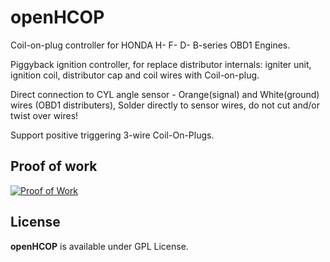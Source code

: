 # openHCOP

Coil-on-plug controller for HONDA H- F- D- B-series OBD1 Engines.

Piggyback ignition controller, for replace distributor internals: igniter unit, ignition coil, distributor cap and coil wires with Coil-on-plug.

Direct connection to CYL angle sensor - Orange(signal) and White(ground) wires (OBD1 distributers),
Solder directly to sensor wires, do not cut and/or twist over wires!

Support positive triggering 3-wire Coil-On-Plugs.

## Proof of work

[![Proof of Work](https://img.youtube.com/vi/j7przlhhsT8/0.jpg)](https://www.youtube.com/watch?v=j7przlhhsT8)

## License

**openHCOP** is available under GPL License.
